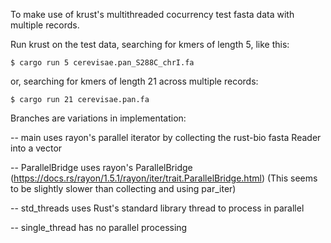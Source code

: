 To make use of krust's multithreaded cocurrency test fasta data with multiple records.

Run krust on the test data, searching for kmers of length 5, like this:

	$ cargo run 5 cerevisae.pan_S288C_chrI.fa

or, searching for kmers of length 21 across multiple records:

	$ cargo run 21 cerevisae.pan.fa
	


Branches are variations in implementation:

-- main uses rayon's parallel iterator by collecting the rust-bio fasta Reader into a vector

-- ParallelBridge uses rayon's ParallelBridge (https://docs.rs/rayon/1.5.1/rayon/iter/trait.ParallelBridge.html) (This seems to be slightly slower than collecting and using par_iter)

-- std_threads uses Rust's standard library thread to process in parallel

-- single_thread has no parallel processing
